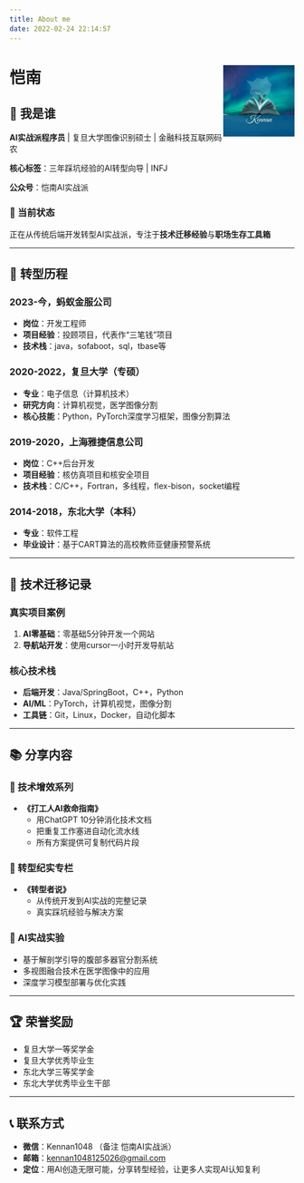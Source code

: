 ```yaml
---
title: About me
date: 2022-02-24 22:14:57
---
```


<h1>恺南<img src="/images/kennan.jpg" width="25%" align ="right"></h1>

## 🎯 我是谁
**AI实战派程序员** | 复旦大学图像识别硕士 | 金融科技互联网码农

**核心标签**：三年踩坑经验的AI转型向导 | INFJ

**公众号**：恺南AI实战派

### 💼 当前状态
正在从传统后端开发转型AI实战派，专注于**技术迁移经验**与**职场生存工具箱**

---

## 🚀 转型历程

### 2023-今，蚂蚁金服公司
- **岗位**：开发工程师
- **项目经验**：投顾项目，代表作“三笔钱”项目
- **技术栈**：java，sofaboot，sql，tbase等

### 2020-2022，复旦大学（专硕）
- **专业**：电子信息（计算机技术）
- **研究方向**：计算机视觉，医学图像分割
- **核心技能**：Python，PyTorch深度学习框架，图像分割算法
  
### 2019-2020，上海雅捷信息公司
- **岗位**：C++后台开发
- **项目经验**：核仿真项目和核安全项目
- **技术栈**：C/C++，Fortran，多线程，flex-bison，socket编程
  
### 2014-2018，东北大学（本科）
- **专业**：软件工程
- **毕业设计**：基于CART算法的高校教师亚健康预警系统

---

## 🔧 技术迁移记录
### 真实项目案例
1. **AI零基础**：零基础5分钟开发一个网站
2. **导航站开发**：使用cursor一小时开发导航站

### 核心技术栈
- **后端开发**：Java/SpringBoot，C++，Python
- **AI/ML**：PyTorch，计算机视觉，图像分割
- **工具链**：Git，Linux，Docker，自动化脚本

---

## 📚 分享内容
### 🎯 技术增效系列
- **《打工人AI救命指南》**
  - 用ChatGPT 10分钟消化技术文档
  - 把重复工作塞进自动化流水线
  - 所有方案提供可复制代码片段

### 🚧 转型纪实专栏
- **《转型者说》**
  - 从传统开发到AI实战的完整记录
  - 真实踩坑经验与解决方案

### 🚀 AI实战实验
- 基于解剖学引导的腹部多器官分割系统
- 多视图融合技术在医学图像中的应用
- 深度学习模型部署与优化实践

---

## 🏆 荣誉奖励
- 复旦大学一等奖学金
- 复旦大学优秀毕业生
- 东北大学三等奖学金
- 东北大学优秀毕业生干部

---

## 📞 联系方式
- **微信**：Kennan1048 （备注 恺南AI实战派）
- **邮箱**：kennan1048125026@gmail.com
- **定位**：用AI创造无限可能，分享转型经验，让更多人实现AI认知复利

